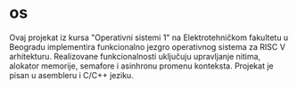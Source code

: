 # os
Ovaj projekat iz kursa "Operativni sistemi 1" na Elektrotehničkom fakultetu u Beogradu implementira funkcionalno jezgro operativnog sistema za RISC V arhitekturu. Realizovane funkcionalnosti uključuju upravljanje nitima, alokator memorije, semafore i asinhronu promenu konteksta. Projekat je pisan u asembleru i C/C++ jeziku.
